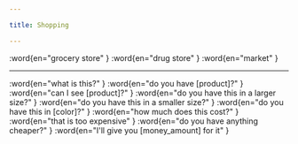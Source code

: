 ```yaml
---

title: Shopping

---
```


:word{en="grocery store" }
:word{en="drug store" }
:word{en="market" }

--------------------------------------------------

:word{en="what is this?" }
:word{en="do you have [product]?" }
:word{en="can I see [product]?" }
:word{en="do you have this in a larger size?" }
:word{en="do you have this in a smaller size?" }
:word{en="do you have this in [color]?" }
:word{en="how much does this cost?" }
:word{en="that is too expensive" }
:word{en="do you have anything cheaper?" }
:word{en="I'll give you [money_amount] for it" }
